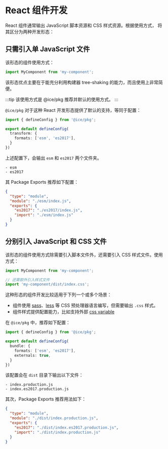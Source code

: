 # React 组件开发

React 组件通常输出 JavaScript 脚本资源和 CSS 样式资源。根据使用方式， 将其区分为两种开发形态：

## 只需引入单 JavaScript 文件

该形态的组件使用方式：

```ts
import MyComponent from 'my-component';
```

该形态优点主要在于能充分利用构建器 tree-shaking 的能力，而且使用上非常简便。

:::tip
该使用方式是 @ice/pkg 推荐并默认的使用方式。
:::

`@ice/pkg` 对于这种 React 开发形态提供了默认的支持，等同于配置：

```ts title=build.config.ts
import { defineConfig } from '@ice/pkg';

export default defineConfig(
  transform: {
    formats: ['esm', 'es2017'],
  }
})
```

上述配置下，会输出 `esm` 和 `es2017` 两个文件夹。

```shell
- esm
- es2017
```

其 Package Exports 推荐如下配置：

```json title=package.json
{
  "type": "module",
  "module": "./esm/index.js",
  "exports": {
    "es2017": "./es2017/index.js",
    "import": "./esm/index.js"
  }
}
```

## 分别引入 JavaScript 和 CSS 文件

该形态的组件使用方式除需要引入脚本文件外，还需要引入 CSS 样式文件。使用方式：

```ts
import MyComponent from 'my-component';

// 还需额外引入样式文件
import 'my-component/dist/index.css';
```

这种形态的组件开发比较适用于下列一个或多个场景：

+ 组件使用 [sass](https://github.com/sass/sass)、[less](https://github.com/less/less.js) 等 CSS 预处理器语言编写，但需要输出 `.css` 样式。
+ 组件样式提供配置能力，比如支持外部 [css variable](https://developer.mozilla.org/en-US/docs/Web/CSS/Using_CSS_custom_properties)

在 `@ice/pkg` 中，推荐如下配置：

```ts title=build.config.ts
import { defineConfig } from '@ice/pkg';

export default defineConfig(
  bundle: {
    formats: ['esm', 'es2017'],
    externals: true,
  }
})
```

该配置会在 `dist` 目录下输出以下文件：

```shell
- index.production.js
- index.es2017.production.js
```

其次，Package Exports 推荐用法如下：

```json title=package.json
{
  "type": "module",
  "module": "./dist/index.production.js",
  "exports": {
    "es2017": "./dist/index.es2017.production.js",
    "import": "./dist/index.production.js"
  }
}
```
